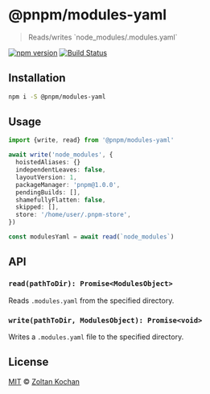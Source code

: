 # @pnpm/modules-yaml

> Reads/writes \`node_modules/.modules.yaml\`

<!--@shields('npm', 'travis')-->
[![npm version](https://img.shields.io/npm/v/@pnpm/modules-yaml.svg)](https://www.npmjs.com/package/@pnpm/modules-yaml) [![Build Status](https://img.shields.io/travis/pnpm/modules-yaml/master.svg)](https://travis-ci.org/pnpm/modules-yaml)
<!--/@-->

## Installation

```sh
npm i -S @pnpm/modules-yaml
```

## Usage

```ts
import {write, read} from '@pnpm/modules-yaml'

await write('node_modules', {
  hoistedAliases: {}
  independentLeaves: false,
  layoutVersion: 1,
  packageManager: 'pnpm@1.0.0',
  pendingBuilds: [],
  shamefullyFlatten: false,
  skipped: [],
  store: '/home/user/.pnpm-store',
})

const modulesYaml = await read(`node_modules`)
```

## API

### `read(pathToDir): Promise<ModulesObject>`

Reads `.modules.yaml` from the specified directory.

### `write(pathToDir, ModulesObject): Promise<void>`

Writes a `.modules.yaml` file to the specified directory.

## License

[MIT](./LICENSE) © [Zoltan Kochan](https://www.kochan.io/)
